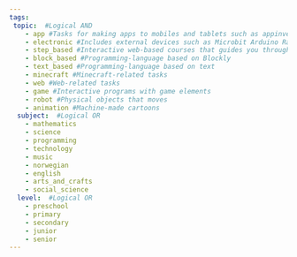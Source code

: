 ```yaml
---
tags:
 topic:  #Logical AND
    - app #Tasks for making apps to mobiles and tablets such as appinventor and swift
    - electronic #Includes external devices such as Microbit Arduino Raspberry pi lego mindstorms.
    - step_based #Interactive web-based courses that guides you through small concepts/tasks one step at the time. Such as code.org sessions by Khan Academy and Codecademy.
    - block_based #Programming-language based on Blockly
    - text_based #Programming-language based on text
    - minecraft #Minecraft-related tasks
    - web #Web-related tasks
    - game #Interactive programs with game elements
    - robot #Physical objects that moves
    - animation #Machine-made cartoons
  subject:  #Logical OR
    - mathematics
    - science
    - programming
    - technology
    - music
    - norwegian
    - english
    - arts_and_crafts
    - social_science
  level:  #Logical OR
    - preschool
    - primary
    - secondary
    - junior
    - senior
---
```

